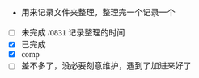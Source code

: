 <font face="SimSun" size=3>

- 用来记录文件夹整理，整理完一个记录一个
- [ ] 未完成 /0831 记录整理的时间
- [x] 已完成
- [x] comp
- [ ] 差不多了，没必要刻意维护，遇到了加进来好了

</font>